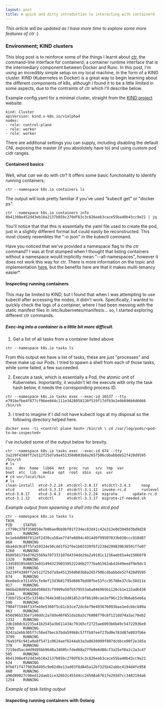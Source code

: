 ```yaml
---
layout: post
title: A quick and dirty introduction to interacting with containerd
---
```


*This article will be updated as I have more time to explore some more features of ctr* :)

### Environment; KIND clusters

This blog post is to reinforce some of the things I learnt about [ctr](https://github.com/containerd/containerd), the command-line interface for containerd, a container runtime interface that is the intermediary component between Docker and Runc. In this post, I'm using an incredibly simple setup on my local machine, in the form of a KIND cluster. KIND (Kubernetes in Docker) is a great way to begin learning about the different components of k8s, although I found it to be a little limited in some aspects, due to the contraints of *ctr* which I'll describe below.

Example config.yaml for a minimal cluster, straight from the [KIND project](https://kind.sigs.k8s.io/docs/user/quick-start/#creating-a-cluster) website:

```
kind: Cluster
apiVersion: kind.x-k8s.io/v1alpha4
nodes:
- role: control-plane
- role: worker
- role: worker
```
There are additional settings you can supply, including disabling the default CNI, exposing the master (if you absolutely have to) and using custom pod cidr ranges.

#### Containerd basics

Well, what _can_ we do with ctr? It offers some basic functionality to identify running containers;

`ctr --namespace k8s.io containers ls`

The output will look pretty familiar if you've used "kubectl get" or "docker ps".

`ctr --namespace k8s.io containers info 0b41398e452dd3eb18a2137b85bc270df63c3c826eeb3cace55ba40b43cc9e21 | jq`

You'll notice that that this is essentially the yaml file used to create the pod, just in a slightly different format but could easily be reconstructed. This most closely resembles the "-o json" in the kubectl command.

Have you noticed that we've provided a namespace flag to the ctr command? I was at first stumped when I thought that listing containers without a namespace would implicitly mean "--all-namespaces", however it does not work this way for ctr. There is more information on the topic and implementation [here](https://github.com/containerd/containerd/blob/master/docs/namespaces.md), but the benefits here are that it makes multi-tenancy easier*.

#### Inspecting running containers

This may be limited to KIND, but I found that when I was attempting to use kubectl after accessing the nodes, it didn't work. Specifically, I wanted to quickly check the logs of a container, where I had been messing with the static manifest files in /etc/kubernetes/manifests... so, I started exploring different ctr commands.

##### Exec-ing into a container is a little bit more difficult.

1. Get a list of all tasks from a container listed above

`ctr --namespace k8s.io tasks ls`

From this output we have a list of tasks, these are just "processes" and these make up our Pods. I tried to spawn a shell from each of those tasks, while some failed, a few succeeded.

2. Execute a task, which is essentially a Pod, the atomic unit of Kubernetes. Importantly, it wouldn't let me execute with only the task hash below, it needs the corresponding process ID.

`ctr --namespace k8s.io tasks exec --exec-id 16537 --tty e791befbe4f877cf96ee044c111e3428958120f519f17dfb3e2e0b696b6d6666 /bin/sh`

3. I tried to imagine if I did not have kubectl logs at my disposal so the following directory helped here.

`docker exec -ti <control plane hash> /bin/sh \
cd /var/log/pods/<pod-to-be-inspected>`

I've included some of the output below for brevity. 

```
ctr --namespace k8s.io tasks exec --exec-id 674 --tty 3a239f4388ff2e512f25d7a9a451350d603b8a2657506cdbabbde52f428d9595 /bin/sh
# ls
bin   dev  home  lib64	mnt  proc  run	 srv  tmp  var
boot  etc  lib	 media	opt  root  sbin  sys  usr
# cd usr/local/bin
# ls
clean-install  etcd-3.2.24  etcdctl-3.0.17  etcdctl-3.4.3	  noop
etcd	       etcd-3.3.17  etcdctl-3.1.12  invoke-rc.d		  runlevel
etcd-3.0.17    etcd-3.4.3   etcdctl-3.2.24  migrate		  update-rc.d
etcd-3.1.12    etcdctl	    etcdctl-3.3.17  migrate-if-needed.sh
```
   *Example output from spawning a shell into the etcd pod*

```
ctr --namespace k8s.io tasks ls
TASK                                                                PID     STATUS
cf790c378f350850e7b06ae9bb9bf01f234ec83d41c42e313e0d3049d3bd9d28    485     RUNNING
bc1e6dd080f812df2d30ca58ae7f4fe6804c4914d9f99507033b038ccc910d87    868     RUNNING
4ba4dc9c8ff5fa5932de50cdd1f52f6e1b03339f6f2238d299839638591ffe07    1260    RUNNING
8b8858179ad7025569a70733310764334de29a2a9101c1216aeb91a4e15066f9    1320    RUNNING
13d589105d4853e03149432390339522246b2777ba91562ab41649eedf9e9dc3    1393    RUNNING
3a239f4388ff2e512f25d7a9a451350d603b8a2657506cdbabbde52f428d9595    674     RUNNING
0ee8edce311455cfe9ef13d3681795d6067bdd0fbe53fcc95788e37cbc50d11e    917     RUNNING
96bbd28d856166d588d3cf9999a50fb579553a6a046965b1126cb1e122ad6438    1244    RUNNING
f3bb725c435c3354bc764e3d01e2d01852c8f8b180cae2ef96c23c9b6ab5eb6a    598     RUNNING
f904f71946f33feb9e5360f5c61cb3ce72dc6e79e493676093baa1edcbbcb89a    963     RUNNING
658d96b33be7140ddc2a7dde46f651da16a3c76808f70c8f121dd74a3ac78eb2    1332    RUNNING
2db1b0dcb2235a41b2545a3b611434c79165cf2725ae6093b6b49c54722936e9    3765    RUNNING
9242a2ebb305f7c58ed7becb7bda599b8c57ffb8feef27bd0e783d87e803fb6e    3799    RUNNING
76a93f6c941a0a8f5471c0624aef6244ab3a3a8638999f807dcbbce00f2e165a    378     RUNNING
7219ed5acddd9405bb9648a34605cfded68a27fb9e6d86cf3a25ef0a2c2a3c47    505     RUNNING
0b41398e452dd3eb18a2137b85bc270df63c3c826eeb3cace55ba40b43cc9e21    634     RUNNING
9fb6f1f477983b8495c9e02d8e13ad03f8d845a12bf325b42abbc4194d4fe958    860     RUNNING
a96d89027c98ed12daeb1ce326b3c45544cc24508a67617e293d7cc3482194ab    1254    RUNNING
```
   *Example of task listing output*
   


#### Inspecting running containers with Golang
